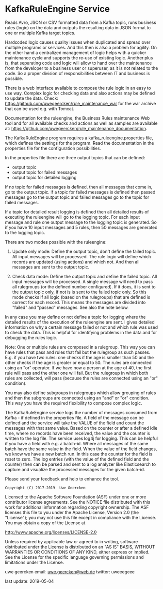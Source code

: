 # KafkaRuleEngine Service

Reads Avro, JSON or CSV formatted data from a Kafka topic, runs business rules (logic) on the data and
outputs the resulting data in JSON format to one or multiple Kafka target topics.

Hardcoded logic causes quality issues when duplicated and spread over multiple programs or services.
And this then is also a problem for agility. On the other hand a centralized management of logic helps
with a quicker maintenance cycle and supports the re-use of existing logic. Another plus is, that separating
code and logic will allow to hand over the maintenance from the developer to a business user or superuser,
as it is not related to the code. So a proper division of responsibilities between IT and business is possible.

There is a web interface available to compose the rule logic in an easy to use way. Complex
logic for checking data and also actions may be defined to update the data. Check:
https://github.com/uwegeercken/rule_maintenance_war for the war archive that can be used e.g. with Tomcat.

Documentation for the ruleengine, the Business Rules maintenance Web tool and for all available checks and actions
as well as samples are available at: https://github.com/uwegeercken/rule_maintenance_documentation.

The KafkaRuleEngine program requires a kafka_ruleengine.properties file, which defines the settings for the program.
Read the documentation in the properties file for the configuration possibilities.

In the properties file there are three output topics that can be defined:
* output topic
* output topic for failed messages
* output topic for detailed logging

If no topic for failed messages is defined, then all messages that come in, go to the output topic. If a topic
for failed messages is defined then passed messages go to the output topic and failed messages go to the topic
for failed messages.

If a topic for detailed result logging is defined then all detailed results of executing the ruleengine will go to the logging
topic. For each input message and rule one output message to the logging topic is generated. So if you have
10 input messages and 5 rules, then 50 messages are generated to the logging topic.

There are two modes possible with the ruleengine:

1) Update only mode: Define the output topic, don't define the failed topic. All input messages will be processed.
The rule logic will define which records are updated (using actions) and which not. And then all messages are
sent to the output topic. 

2) Check data mode: Define the output topic and define the failed topic. All input messages will be processed.
A single message will need to pass all rulegroups (or the defined number configured). If it does, it is sent to the
output topic only, if not is is sent to the failed topic only. So this mode checks if all logic (based on the rulegroups)
that are defined is correct for each record. This means the messages are divided into "failed" and "passed" messages.
See also the note below.

In any case you may define or not define a topic for logging where the detailed results of the execution of the
ruleengine are sent. I gives detailed information on why a certain message failed or not and which rule was used to check
the data. This is helpful for identifying problems in the data and for debugging the rules logic.

Note: One or multiple rules are composed in a rulegroup. This way you can have rules that pass and rules that fail
but the rulegroup as such passes. E.g. if you have two rules: one checks if the age is smaller than 50 and the
other checks if the age is greater or equal to 50. The rules are connected using an "or" operator. If we have now a
person at the age of 40, the first rule will pass and the other one will fail. But the rulegroup in which both rules
are collected, will pass (because the rules are connected using an "or" condition).

You may also define subgroups in rulegroups which allow grouping of rules and then the subgroups are connected using
an "and" or "or" condition. This way you have the required flexibility to compose complex logic.

The KafkaRuleEngine service logs the number of messages consumed from Kafka - if defined in the properties file. A field
of the message can be defined and the service will take the VALUE of the field and count the messages with that same
value. Based on the counter or after a defined idle time, where no records have been received, the value and the counter
is written to the log file. The service uses log4j for logging.
This can be helpful if you have a field with e.g. a batch-id. Where all messages of the same batch have the same value
in the field. When the value of the field changes, we know we have a new batch run. In this case the counter for the field is
reset to zero.
The log entries (with the value of the defined field and the counter) then can be parsed and sent to a log analyzer like
Elasticsearch to capture and visualize the processed messages for the given batch-id.

Please send your feedback and help to enhance the tool.

    Copyright (C) 2017-2019  Uwe Geercken


 Licensed to the Apache Software Foundation (ASF) under one
 or more contributor license agreements.  See the NOTICE file
 distributed with this work for additional information
 regarding copyright ownership.  The ASF licenses this file
 to you under the Apache License, Version 2.0 (the
 "License"); you may not use this file except in compliance
 with the License.  You may obtain a copy of the License at

   http://www.apache.org/licenses/LICENSE-2.0

 Unless required by applicable law or agreed to in writing,
 software distributed under the License is distributed on an
 "AS IS" BASIS, WITHOUT WARRANTIES OR CONDITIONS OF ANY
 KIND, either express or implied.  See the License for the
 specific language governing permissions and limitations
 under the License.


uwe geercken
email: uwe.geercken@web.de
twitter: uweeegeee

last update: 2019-05-04

